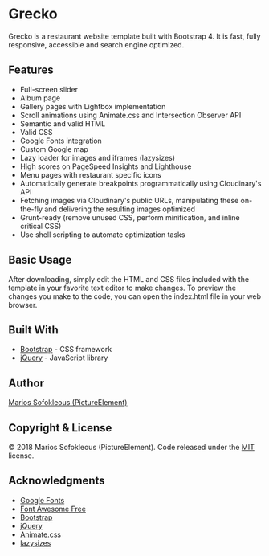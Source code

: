 # Grecko

Grecko is a restaurant website template built with Bootstrap 4. It is fast, fully responsive, accessible and search engine optimized.

## Features

* Full-screen slider
* Album page
* Gallery pages with Lightbox implementation
* Scroll animations using Animate.css and Intersection Observer API
* Semantic and valid HTML
* Valid CSS
* Google Fonts integration
* Custom Google map
* Lazy loader for images and iframes (lazysizes)
* High scores on PageSpeed Insights and Lighthouse
* Menu pages with restaurant specific icons
* Automatically generate breakpoints programmatically using Cloudinary's API
* Fetching images via Cloudinary's public URLs, manipulating these on-the-fly and delivering the resulting images optimized
* Grunt-ready (remove unused CSS, perform minification, and inline critical CSS)
* Use shell scripting to automate optimization tasks

## Basic Usage

After downloading, simply edit the HTML and CSS files included with the template in your favorite text editor to make changes. To preview the changes you make to the code, you can open the index.html file in your web browser.

## Built With

* [Bootstrap](https://github.com/twbs/bootstrap) - CSS framework
* [jQuery](https://github.com/jquery/jquery) - JavaScript library

## Author

[Marios Sofokleous (PictureElement)](https://www.msof.me/)

## Copyright &amp; License

&copy; 2018 Marios Sofokleous (PictureElement). Code released under the [MIT](LICENSE.md) license.

## Acknowledgments

* [Google Fonts](https://github.com/google/fonts)
* [Font Awesome Free](https://github.com/FortAwesome/Font-Awesome)
* [Bootstrap](https://github.com/twbs/bootstrap)
* [jQuery](https://github.com/jquery/jquery)
* [Animate.css](https://github.com/daneden/animate.css)
* [lazysizes](https://github.com/aFarkas/lazysizes)
